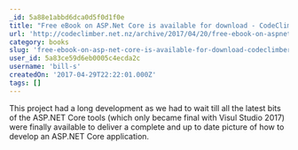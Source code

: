 ```yaml
---
_id: 5a88e1abbd6dca0d5f0d1f0e
title: "Free eBook on ASP.Net Core is available for download - CodeClimber"
url: 'http://codeclimber.net.nz/archive/2017/04/20/free-ebook-on-aspnet-core-is-available-for-download/'
category: books
slug: 'free-ebook-on-asp-net-core-is-available-for-download-codeclimber'
user_id: 5a83ce59d6eb0005c4ecda2c
username: 'bill-s'
createdOn: '2017-04-29T22:22:01.000Z'
tags: []
---
```


This project had a long development as we had to wait till all the latest bits of the ASP.NET Core tools (which only became final with Visul Studio 2017) were finally available to deliver a complete and up to date picture of how to develop an ASP.NET Core application. 
